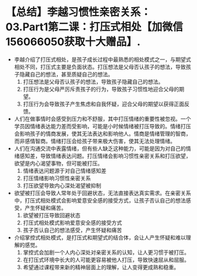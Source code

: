 # 【总结】李越习惯性亲密关系：03.Part1第二课：打压式相处【加微信156066050获取十大赠品】.

-   李越介绍了打压式相处，是孩子成长过程中最熟悉的相处模式之一，与期望式相处不同，打压式主要是负面状态。打压想法是父母否认孩子的想法，导致孩子隐藏自己的想法，甚至质疑自己的想法。
    1.  打压想法是父母否认孩子的想法，导致孩子隐藏自己的想法。
    2.  打压行为是父母严厉斥责孩子的行为，导致孩子习惯性地迎合父母的期望。
    3.  打压行为会导致孩子产生焦虑和自我怀疑，迎合父母的期望以获得正面反馈。
-   人们在做事情时会感受到压力和不舒服，其中打压情绪的重要性被忽视。一个学员因情绪表达能力差而受影响，可能是小时候情绪被打压导致的。情绪打压会影响孩子的情商发展，使其无法表达和影响他人。情商是情绪管理的智商，而非感情智商。情绪打压会给孩子带来极大伤害，使其无法处理情绪。
-   人们在沟通交流中表露情绪，但有些人缺乏这种能力，可能是因为对自己的情绪感知差，导致情绪表达问题。打压情绪会影响习惯性亲密关系和打压欲望，欲望是内心渴望事物，但可能被打压。
    1.  情绪表达问题源于对自己情绪感知差
    2.  打压情绪影响习惯性亲密关系
    3.  打压欲望导致内心深处渴望被抑制
-   欲望被打压会导致人常年处于回避状态，无法直接表达真实需求。在亲密关系中，打压式相处模式会影响爱意安全感的接受方式，让孩子否认自己的想法感受，产生怀疑和痛苦。
    1.  欲望被打压导致回避状态
    2.  打压式相处模式影响爱意安全感的接受方式
    3.  孩子否认自己的想法感受，产生怀疑和痛苦
-   介绍掌控式相处模式，是打压式和期望式的结合体，会让人产生怀疑和难以理解的感觉。
    1.  掌控式会加剧一个人内心深处对亲密关系的认知，让人更习惯于被打压。
    2.  在打压式环境中长大的人可能更容易被他人打压，导致快速屈从和屈服。
    3.  希望通过课程带来新的精神层面上的理解，让人变得更成熟和稳重。